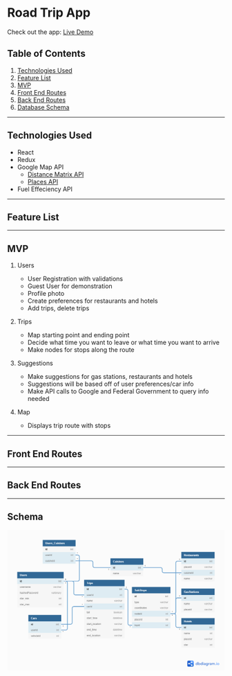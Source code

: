 # Road Trip App

Check out the app: [Live Demo](https://)

## Table of Contents

1. [Technologies Used](#technologies-used)
2. [Feature List](#feature-list)
3. [MVP](#mvp)
4. [Front End Routes](#front-end-routes)
5. [Back End Routes](#back-end-routes)
6. [Database Schema](#database-schema)

---

## **Technologies Used**

* React
* Redux
* Google Map API
  * [Distance Matrix API](https://developers.google.com/maps/documentation/distance-matrix/overview)
  * [Places API](https://developers.google.com/places/web-service/overview)
* Fuel Effeciency API

---

## **Feature List**

---

## **MVP**

1. Users

    * User Registration with validations
    * Guest User for demonstration
    * Profile photo
    * Create preferences for restaurants and hotels
    * Add trips, delete trips

2. Trips

    * Map starting point and ending point
    * Decide what time you want to leave or what time you want to arrive
    * Make nodes for stops along the route

3. Suggestions

    * Make suggestions for gas stations, restaurants and hotels
    * Suggestions will be based off of user preferences/car info
    * Make API calls to Google and Federal Government to query info needed

4. Map

    * Displays trip route with stops

---

## **Front End Routes**

---

## **Back End Routes**

---

## **Schema**

![Database Schema](schema_image.png)